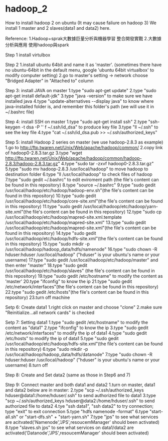 # hadoop_2
How to install hadoop 2 on ubuntu (It may cause faliure on hadoop 3)
We install 1 master and 2 slaves(data1 and data2) here.

Reference: 
1.Hadoop+sprak大數據巨量分析與機器學習 整合開發實戰
2.大數據分析與應用 使用hadoop與spark


Step 1
install virtulbox


Step 2
1.install ubuntu 64bit and name it as 'master'.
(sometimes there have no ubuntu-64bit in the default menu, google 'ubuntu 64bit virtualbox' to modify computer setting)
2.go to master's setting -> network
choose "Bridged Adapter" in "Attached to" column


Step 3: install JAVA on master
1.type "sudo apt-get update"
2.type "sudo apt-get install default-jdk"
3.type "java -version" to make sure we have installed java
4.type "update-alternatives --display java" to know where java-installed folder is, and remember this folder's path
(we will use it in ~/.bashrc file)

Step 4: install SSH on master
1.type "sudo apt-get install ssh"
2.type "ssh-keygen -t dsa -P '' f ~/.ssh/id_dsa" to produce key file
3.type "ll ~/.ssh" to see the key file
4.type "cat ~/.ssh/id_dsa.pub >> ~/.ssh/authorized_keys"

Step 5: install Hadoop 2 series on master (we use hadoop-2.8.3 as example)
1.go to http://ftp.twaren.net/Unix/Web/apache/hadoop/common/
2.copy link of hadoop0-2.8.3.tar.gz
3.type "wget http://ftp.twaren.net/Unix/Web/apache/hadoop/common/hadoop-2.8.3/hadoop-2.8.3.tar.gz"
4.type "sudo tar -zxvf hadoop0-2.8.3.tar.gz"
5.type "sudo mv hadoop-2.8.3 /usr/local/hadoop" to move hadoop to destination folder
6.type "ll /usr/local/hadoop" to check files of hadoop
7.type "sudo gedit ~/.bashrc" to edit eviroment path (the file's content can be found in this repository)
8.type "source ~/.bashrc"
9.type "sudo gedit /usr/local/hadoop/etc/hadoop/hadoop-env.sh"(the file's content can be found in this repository)
10.type "sudo gedit /usr/local/hadoop/etc/hadoop/core-site.xml"(the file's content can be found in this repository)
11.type "sudo gedit /usr/local/hadoop/etc/hadoop/yarn-site.xml"(the file's content can be found in this repository)
12.type "sudo cp /usr/local/hadoop/etc/hadoop/mapred-site.xml.template /usr/local/hadoop/etc/hadoop/mapred-site.xml"
13.type "sudo gedit /usr/local/hadoop/etc/hadoop/mapred-site.xml"(the file's content can be found in this repository)
14.type "sudo gedit /usr/local/hadoop/etc/hadoop/hdfs-site.xml"(the file's content can be found in this repository)
15.type "sudo mkdir -p /usr/local/hadoop/hadoop_data/hdfs/namenode"
16.type "sudo chown -R hduser:hduser /usr/local/hadoop" ("hduser" is your ubuntu's name or your username)
17.type "sudo gedit /usr/local/hadoop/etc/hadoop/master" and then enter "master"
18.type "sudo gedit /usr/local/hadoop/etc/hadoop/slaves" (the file's content can be found in this repository)
19.type "sudo gedit /etc/hostname" to modify the content as 'master'
20.type "ifconfig" to know the ip
21.type "sudo gedit /etc/network/interfaces"(the file's content can be found in this repository)
22.type "sudo gedit /etc/hosts"(the file's content can be found in this repository)
23.turn off machine

Setp 6: Create data1
1.right click on master and choose "clone"
2.make sure "Reinitialize...all network cards" is checked

Setp 7: Setting data1
1.type "sudo gedit /etc/hostname" to modify the content as "data1"
2.type "ifconfig" to know the ip
3.type "sudo gedit /etc/network/interfaces" to modify the ip of data1
4.type "sudo gedit /etc/hosts" to modify the ip of data1
5.type "sudo gedit /usr/local/hadoop/etc/hadoop/hdfs-site.xml"(the file's content can be found in this repository)
6.type "sudo mkdir -p /usr/local/hadoop/hadoop_data/hdfs/datanode"
7.type "sudo chown -R hduser:hduser /usr/local/hadoop" ("hduser" is your ubuntu's name or your username)
8.turn off

Step 8: Create and Set data2
(same as those in Step6 and 7)

Step 9: Connect master and both data1 and data2
1.turn on master, data1 and data2
below are in master:
2.type "scp ~/.ssh/authorized_keys hduser@data1:/home/hduser/.ssh" to send authorized file to data1
3.type "scp ~/.ssh/authorized_keys hduser@data2:/home/hduser/.ssh" to send authorized file to data2
4.tye "ssh data1", "ssh data2" to try connection; type "exit" to exit connection
5.type "hdfs namenode -format"
6.type "start-all.sh" or "start-dfs.sh" + "start-yarn.sh"
7.type "jps" to see what services are acitvated('Namenode','JPS',resoucemManager' should been activated)
8.type "slaves.sh jps" to see what services on data1/data2 are activated('Datanode','JPS',resoucemManager' should been activated)

